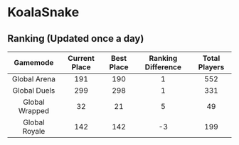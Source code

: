 # KoalaSnake

## Ranking (Updated once a day)
| Gamemode | Current Place | Best Place | Ranking Difference | Total Players |
|:--------:|:-------------:|:----------:|:------------------:|:-------------:|
| Global Arena | 191 | 190 | 1 | 552 |
| Global Duels | 299 | 298 | 1 | 331 |
| Global Wrapped | 32 | 21 | 5 | 49 |
| Global Royale | 142 | 142 | -3 | 199 |

